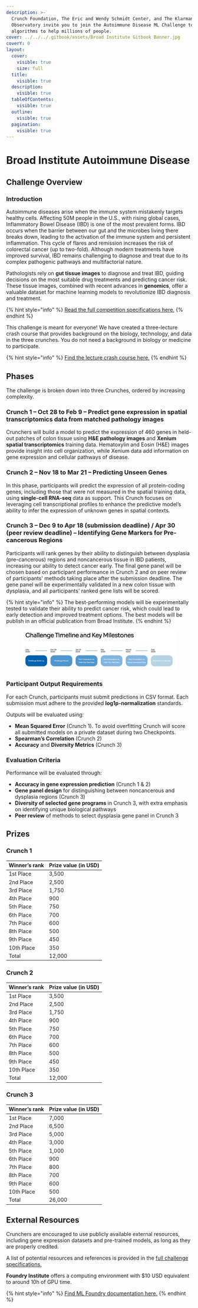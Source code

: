 ```yaml
---
description: >-
  Crunch Foundation, The Eric and Wendy Schmidt Center, and The Klarman Cell
  Observatory invite you to join the Autoimmune Disease ML Challenge to design
  algorithms to help millions of people.
cover: ../../../.gitbook/assets/Broad Institute Gitbook Banner.jpg
coverY: 0
layout:
  cover:
    visible: true
    size: full
  title:
    visible: true
  description:
    visible: true
  tableOfContents:
    visible: true
  outline:
    visible: true
  pagination:
    visible: true
---
```


# Broad Institute Autoimmune Disease

## Challenge Overview

### Introduction

Autoimmune diseases arise when the immune system mistakenly targets healthy cells. Affecting 50M people in the U.S., with rising global cases, Inflammatory Bowel Disease (IBD) is one of the most prevalent forms. IBD occurs when the barrier between our gut and the microbes living there breaks down, leading to the activation of the immune system and persistent inflammation. This cycle of flares and remission increases the risk of colorectal cancer (up to two-fold). Although modern treatments have improved survival, IBD remains challenging to diagnose and treat due to its complex pathogenic pathways and multifactorial nature.

Pathologists rely on **gut tissue images** to diagnose and treat IBD, guiding decisions on the most suitable drug treatments and predicting cancer risk. These tissue images, combined with recent advances in **genomics**, offer a valuable dataset for machine learning models to revolutionize IBD diagnosis and treatment.

{% hint style="info" %}
[Read the full competition specifications here.](full-specifications.md)
{% endhint %}

This challenge is meant for everyone! We have created a three-lecture crash course that provides background on the biology, technology, and data in the three crunches. You do not need a background in biology or medicine to participate.

{% hint style="info" %}
[Find the lecture crash course here.](https://www.youtube.com/watch?v=9OTvuvr81R0\&list=PLlMMtlgw6qNhqMxU8C2V_zsuhlqIgpW6y)
{% endhint %}

## Phases

The challenge is broken down into three Crunches, ordered by increasing complexity.

### **Crunch 1 –** Oct 28 to Feb 9 – **P**redict gene expression in spatial transcriptomics data from matched pathology images

Crunchers will build a model to predict the expression of 460 genes in held-out patches of colon tissue using **H\&E pathology images** and **Xenium spatial transcriptomics** training data. Hematoxylin and Eosin (H\&E) images provide insight into cell organization, while Xenium data add information on gene expression and cellular pathways of disease.

### **Crunch 2 – Nov 18 to Mar 21 – Predicting Unseen Genes**

In this phase, participants will predict the expression of all protein-coding genes, including those that were not measured in the spatial training data, using **single-cell RNA-seq** data as support. This Crunch focuses on leveraging cell transcriptional profiles to enhance the predictive model’s ability to infer the expression of unknown genes in spatial contexts.

### **Crunch 3 – Dec 9 to Apr 18 (submission deadline) / Apr 30 (peer review deadline) – Identifying Gene Markers for Pre-cancerous Regions**

Participants will rank genes by their ability to distinguish between dysplasia (pre-cancerous) regions and noncancerous tissue in IBD patients, increasing our ability to detect cancer early. The final gene panel will be chosen based on participant performance in Crunch 2 and on peer review of participants' methods taking place after the submission deadline. The gene panel will be experimentally validated in a new colon tissue with dysplasia, and all participants' ranked gene lists will be scored.

{% hint style="info" %}
The best-performing models will be experimentally tested to validate their ability to predict cancer risk, which could lead to early detection and improved treatment options. The best models will be publish in an official publication from Broad Institute.
{% endhint %}

<figure><img src="../../../.gitbook/assets/Screenshot 2024-10-24 at 14.35.49.png" alt=""><figcaption></figcaption></figure>

### **Participant Output Requirements**

For each Crunch, participants must submit predictions in CSV format. Each submission must adhere to the provided **log1p-normalization** standards.

Outputs will be evaluated using:

* **Mean Squared Error** (Crunch 1). To avoid overfitting Crunch will score all submitted models on a private dataset during two Checkpoints.
* **Spearman’s Correlation** (Crunch 2)
* **Accuracy** and **Diversity Metrics** (Crunch 3)

### **Evaluation Criteria**

Performance will be evaluated through:

* **Accuracy in gene expression prediction** (Crunch 1 & 2)
* **Gene panel design** for distinguishing between noncancerous and dysplasia regions (Crunch 3)
* **Diversity of selected gene programs** in Crunch 3, with extra emphasis on identifying unique biological pathways
* **Peer review** of methods to select dysplasia gene panel in Crunch 3

## Prizes

### Crunch 1

| Winner’s rank | Prize value (in USD) |
| ------------- | -------------------- |
| 1st Place     | 3,500                |
| 2nd Place     | 2,500                |
| 3rd Place     | 1,750                |
| 4th Place     | 900                  |
| 5th Place     | 750                  |
| 6th Place     | 700                  |
| 7th Place     | 600                  |
| 8th Place     | 500                  |
| 9th Place     | 450                  |
| 10th Place    | 350                  |
| Total         | 12,000               |

### Crunch 2

| Winner’s rank | Prize value (in USD) |
| ------------- | -------------------- |
| 1st Place     | 3,500                |
| 2nd Place     | 2,500                |
| 3rd Place     | 1,750                |
| 4th Place     | 900                  |
| 5th Place     | 750                  |
| 6th Place     | 700                  |
| 7th Place     | 600                  |
| 8th Place     | 500                  |
| 9th Place     | 450                  |
| 10th Place    | 350                  |
| Total         | 12,000               |

### Crunch 3

| Winner’s rank | Prize value (in USD) |
| ------------- | -------------------- |
| 1st Place     | 7,000                |
| 2nd Place     | 6,500                |
| 3rd Place     | 5,000                |
| 4th Place     | 3,000                |
| 5th Place     | 1,000                |
| 6th Place     | 900                  |
| 7th Place     | 800                  |
| 8th Place     | 700                  |
| 9th Place     | 600                  |
| 10th Place    | 500                  |
| Total         | 26,000               |

## External Resources

Crunchers are encouraged to use publicly available external resources, including gene expression datasets and pre-trained models, as long as they are properly credited.

A list of potential resources and references is provided in the [full challenge specifications.](full-specifications.md)

**Foundry Institute** offers a computing environment with $10 USD equivalent to around 10h of GPU time.

{% hint style="info" %}
[Find ML Foundry documentation here.](https://docs.mlfoundry.com/foundry-documentation)
{% endhint %}
